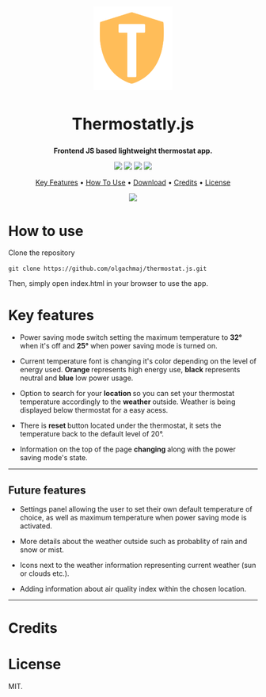 <p align="center">
  <img  src="https://github.com/olgachmaj/thermostat.js/blob/master/images/rsz_1t.png">
</p>


<h2 align="center" style="font-size:32px">
  <b>Thermostatly.js</b>
</h2>

<p align="center"> <b>Frontend JS based lightweight thermostat app.</b> </p>

<p align="center">
  <img  src="https://img.shields.io/badge/coverage-100%25-brightgreen"/>
  <img  src="https://img.shields.io/github/languages/code-size/olgachmaj/thermostat.js?color=brightgreen"/>
  <img  src="https://img.shields.io/github/languages/top/olgachmaj/thermostat.js"/> 
  <img  src="https://img.shields.io/tokei/lines/github/olgachmaj/thermostat.js?color=bright"/>                       
</p>

<p align="center">
  <a href="#key-features">Key Features</a> •
  <a href="#how-to-use">How To Use</a> •
  <a href="#future-features">Download</a> •
  <a href="#credits">Credits</a> •
  <a href="#license">License</a>
</p>

<p align="center">
  <img  src="https://github.com/olgachmaj/thermostatly.js/blob/master/thermostat.gif">  
</p>

            


# How to use

Clone the repository  

``git clone https://github.com/olgachmaj/thermostat.js.git ``  

Then, simply open index.html in your browser to use the app.

# Key features



* Power saving mode switch setting the maximum temperature to <b>32°</b> when it's off and <b>25°</b> when power saving mode is turned on.

* Current temperature font is changing it's color depending on the level of energy used. <b>Orange </b> represents high energy use, <b>black</b> represents 
  neutral and <b>blue</b> low power usage.
  
* Option to search for your <b> location </b> so you can set your thermostat temperature accordingly to the <b>weather </b> outside. 
  Weather is being displayed below thermostat for a easy acess.  
  
* There is <b> reset </b> button located under the thermostat, it sets the temperature back to the default level of 20°.

* Information on the top of the page <b> changing </b> along with the power saving mode's state. 


--- 

## Future features

* Settings panel allowing the user to set their own default temperature of choice, as well as maximum temperature when power saving mode is activated.  


* More details about the weather outside such as probablity of rain and snow or mist.  


* Icons next to the weather information representing current weather (sun or clouds etc.).  


* Adding information about air quality index within the chosen location.  


---
# Credits

# License

MIT.

